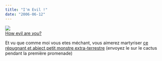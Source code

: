 ```yaml
---
title: "I'm Evil !"
date: "2006-06-12"
---
```


[![](images/twisted.jpg)](http://home.att.net/~slugbutter/evil/)  
[How evil are _you_?](http://home.att.net/~slugbutter/evil/)

Et vu que comme moi vous etes méchant, vous aimerez martyriser [ce répugnant et abject petit monstre extra-terrestre](http://www.lewistrondheim.com/jeux/alieen.htm) (envoyez le sur le cactus pendant la première promenade)
